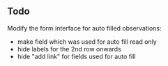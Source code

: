 ## Todo ##

Modify the form interface for auto filled observations:
 * make field which was used for auto fill read only
 * hide labels for the 2nd row onwards
 * hide "add link" for fields used for auto fill


